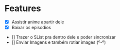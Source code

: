 # Features

- [x] Assistir anime apartir dele
- [x] Baixar os episodios
- [] Trazer o SList pra dentro dele e poder sincronizar
- [] Enviar Imagens e também rotiar images (º-º)
